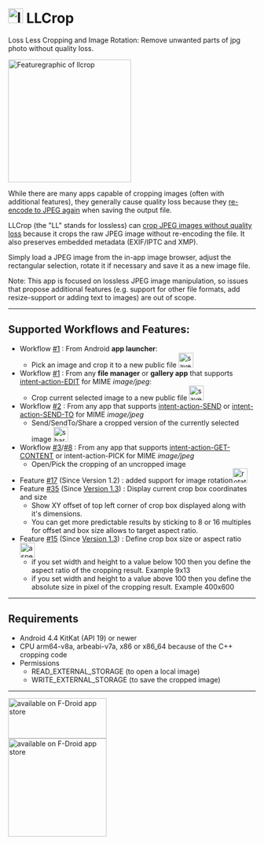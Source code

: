 # <img src="https://raw.githubusercontent.com/k3b/LosslessJpgCrop/master/app/src/main/res/mipmap-xxhdpi/ll_crop.png" alt="llcrop logo" height="30"/> LLCrop
Loss Less Cropping and Image Rotation: Remove unwanted parts of jpg photo without quality loss.

<img src="https://raw.githubusercontent.com/k3b/LosslessJpgCrop/master/fastlane/metadata/android/en-US/images/featureGraphic.png" alt="Featuregraphic of llcrop" height="250" />

While there are many apps capable of cropping images (often with additional features), 
they generally cause quality loss because they 
[re-encode to JPEG again](https://en.wikipedia.org/wiki/Lossy_compression) when saving the output file.

LLCrop (the "LL" stands for lossless) can [crop JPEG images without quality loss](https://en.wikipedia.org/wiki/Lossy_compression#JPEG) 
because it crops the raw JPEG image without re-encoding the file. It also preserves embedded metadata (EXIF/IPTC and XMP).

Simply load a JPEG image from the in-app image browser, adjust the rectangular selection, rotate it if necessary and save it as a new image file.

Note: This app is focused on lossless JPEG image manipulation, so issues that propose additional 
features (e.g. support for other file formats, add resize-support or adding text to images) are out of scope.

---

## Supported Workflows and Features:

* Workflow [#1](https://github.com/k3b/LosslessJpgCrop/issues/1) : From Android **app launcher**:
    * Pick an image and crop it to a new public file <img src="https://raw.githubusercontent.com/k3b/LosslessJpgCrop/master/app/src/debug/res/web/ic_menu_save.png" alt="save icon" height="30"/>
* Workflow [#1](https://github.com/k3b/LosslessJpgCrop/issues/1) : From any **file manager** or **gallery app** that supports [intent-action-EDIT](https://developer.android.com/reference/android/content/Intent#ACTION_EDIT) for MIME *image/jpeg*:
    * Crop current selected image to a new public file <img src="https://raw.githubusercontent.com/k3b/LosslessJpgCrop/master/app/src/debug/res/web/ic_menu_save.png" alt="save icon" height="30"/>
* Workflow [#2](https://github.com/k3b/LosslessJpgCrop/issues/2) : From any app that supports [intent-action-SEND](https://developer.android.com/reference/android/content/Intent#ACTION_SEND) or [intent-action-SEND-TO](https://developer.android.com/reference/android/content/Intent#ACTION_SENDTO) for MIME *image/jpeg*
    * Send/SendTo/Share a cropped version of the currently selected image <img src="https://raw.githubusercontent.com/k3b/LosslessJpgCrop/master/app/src/debug/res/web/ic_menu_share.png" alt="share icon" height="30"/>
* Workflow [#3](https://github.com/k3b/LosslessJpgCrop/issues/3)/[#8](https://github.com/k3b/LosslessJpgCrop/issues/8) : From any app that supports [intent-action-GET-CONTENT](https://developer.android.com/reference/android/content/Intent#ACTION_GET_CONTENT) or intent-action-PICK for MIME *image/jpeg*
    * Open/Pick the cropping of an uncropped image
* Feature [#17](https://github.com/k3b/LosslessJpgCrop/issues/17)  (Since Version 1.2) : added support for image rotation<img src="https://raw.githubusercontent.com/k3b/LosslessJpgCrop/master/app/src/debug/res/web/ic_menu_rotate.png" alt="rotate icon" height="30"/>
* Feature [#35](https://github.com/k3b/LosslessJpgCrop/issues/35) (Since [Version 1.3](https://github.com/k3b/LosslessJpgCrop/milestone/5)) : Display current crop box coordinates and size
    * Show XY offset of top left corner of crop box displayed along with it's dimensions. 
    * You can get more predictable results by sticking to 8 or 16 multiples for offset and box size allows to target aspect ratio.
* Feature [#15](https://github.com/k3b/LosslessJpgCrop/issues/15) (Since [Version 1.3](https://github.com/k3b/LosslessJpgCrop/milestone/5))  : Define crop box size or aspect ratio <img src="https://raw.githubusercontent.com/k3b/LosslessJpgCrop/master/app/src/debug/res/web/ic_menu_crop.png" alt="aspect ratio icon" height="30"/>
  * if you set width and height to a value below 100 then you define the aspect ratio of the cropping result. Example 9x13
  * if you set width and height to a value above 100 then you define the absolute size in pixel of the cropping result. Example 400x600

---

## Requirements

* Android 4.4 KitKat (API 19) or newer
* CPU arm64-v8a, arbeabi-v7a, x86 or x86_64 because of the C++ cropping code
* Permissions
  * READ_EXTERNAL_STORAGE (to open a local image)
  * WRITE_EXTERNAL_STORAGE (to save the cropped image)

---

[<img src="https://github.com/k3b/APhotoManager/wiki/fdroid.png" alt="available on F-Droid app store" height="82" width="200">](https://f-droid.org/packages/de.k3b.android.lossless_jpg_crop)<br/>
[<img src="https://github.com/k3b/LosslessJpgCrop/raw/master/app/src/debug/res/drawable/qr_code_url_llcrop_fdroid.png" alt="available on F-Droid app store" height="200" width="200">](https://f-droid.org/packages/de.k3b.android.lossless_jpg_crop)
